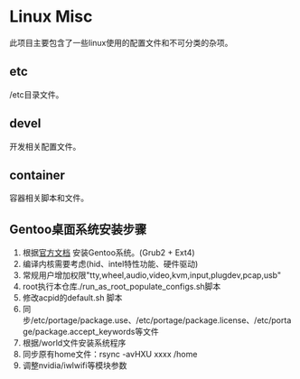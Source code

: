 # Linux Misc
此项目主要包含了一些linux使用的配置文件和不可分类的杂项。

## etc

/etc目录文件。

##  devel
开发相关配置文件。

## container
容器相关脚本和文件。


## Gentoo桌面系统安装步骤

1. 根据[官方文档](https://wiki.gentoo.org/wiki/Handbook:AMD64) 安装Gentoo系统。(Grub2 + Ext4)
1. 编译内核需要考虑(hid、intel特性功能、硬件驱动)
1. 常规用户增加权限"tty,wheel,audio,video,kvm,input,plugdev,pcap,usb"
1. root执行本仓库./run_as_root_populate_configs.sh脚本
1. 修改acpid的default.sh 脚本
1. 同步/etc/portage/package.use、/etc/portage/package.license、/etc/portage/package.accept_keywords等文件
1. 根据/world文件安装系统程序
1. 同步原有home文件：rsync -avHXU xxxx /home
1. 调整nvidia/iwlwifi等模块参数
